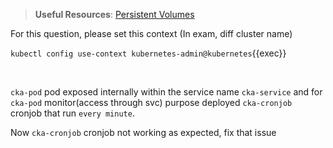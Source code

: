 
> <strong>Useful Resources</strong>: [Persistent Volumes](https://kubernetes.io/docs/concepts/storage/persistent-volumes/)

For this question, please set this context (In exam, diff cluster name)

`kubectl config use-context kubernetes-admin@kubernetes`{{exec}}

<br>

`cka-pod` pod exposed internally within the service name `cka-service` and for `cka-pod` monitor(access through svc) purpose deployed `cka-cronjob` cronjob that run `every minute`.

Now `cka-cronjob` cronjob not working as expected, fix that issue
